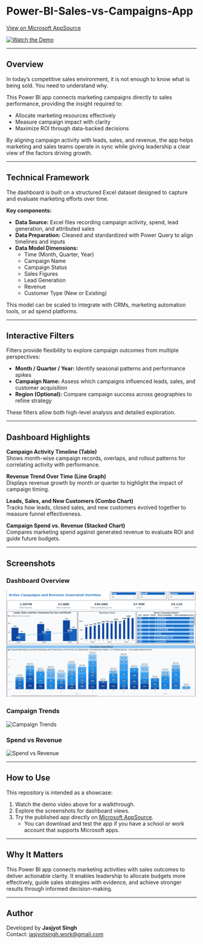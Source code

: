 # Power-BI-Sales-vs-Campaigns-App  

[View on Microsoft AppSource](https://appsource.microsoft.com/en-us/product/power-bi/dhyeyconsultingservicespvtltd1584430919382.salesperson_metrics?tab=Overview)  

[![Watch the Demo](https://img.youtube.com/vi/Z78a3rHhR68/0.jpg)](https://youtu.be/Z78a3rHhR68?si=wlpmygGkydYAARG6)  

---

## Overview  

In today’s competitive sales environment, it is not enough to know what is being sold. You need to understand why.  

This Power BI app connects marketing campaigns directly to sales performance, providing the insight required to:  
- Allocate marketing resources effectively  
- Measure campaign impact with clarity  
- Maximize ROI through data-backed decisions  

By aligning campaign activity with leads, sales, and revenue, the app helps marketing and sales teams operate in sync while giving leadership a clear view of the factors driving growth.  

---

## Technical Framework  

The dashboard is built on a structured Excel dataset designed to capture and evaluate marketing efforts over time.  

**Key components:**  
- **Data Source:** Excel files recording campaign activity, spend, lead generation, and attributed sales  
- **Data Preparation:** Cleaned and standardized with Power Query to align timelines and inputs  
- **Data Model Dimensions:**  
  - Time (Month, Quarter, Year)  
  - Campaign Name  
  - Campaign Status  
  - Sales Figures  
  - Lead Generation  
  - Revenue  
  - Customer Type (New or Existing)  

This model can be scaled to integrate with CRMs, marketing automation tools, or ad spend platforms.  

---

## Interactive Filters  

Filters provide flexibility to explore campaign outcomes from multiple perspectives:  
- **Month / Quarter / Year:** Identify seasonal patterns and performance spikes  
- **Campaign Name:** Assess which campaigns influenced leads, sales, and customer acquisition  
- **Region (Optional):** Compare campaign success across geographies to refine strategy  

These filters allow both high-level analysis and detailed exploration.  

---

## Dashboard Highlights  

**Campaign Activity Timeline (Table)**  
Shows month-wise campaign records, overlaps, and rollout patterns for correlating activity with performance.  

**Revenue Trend Over Time (Line Graph)**  
Displays revenue growth by month or quarter to highlight the impact of campaign timing.  

**Leads, Sales, and New Customers (Combo Chart)**  
Tracks how leads, closed sales, and new customers evolved together to measure funnel effectiveness.  

**Campaign Spend vs. Revenue (Stacked Chart)**  
Compares marketing spend against generated revenue to evaluate ROI and guide future budgets.  

---

## Screenshots  

### Dashboard Overview  
![Dashboard Overview](https://github.com/SuperfiedStudd/Power-BI-Sales-vs-Campaigns-App/blob/main/docs/dashboard_overview.png?raw=true)  

### Campaign Trends  
![Campaign Trends](https://github.com/SuperfiedStudd/Power-BI-Sales-vs-Campaigns-App/blob/main/docs/campaign_trends.png?raw=true)  

### Spend vs Revenue  
![Spend vs Revenue](https://github.com/SuperfiedStudd/Power-BI-Sales-vs-Campaigns-App/blob/main/docs/spend_vs_revenue.png?raw=true)  

---

## How to Use  

This repository is intended as a showcase:  
1. Watch the demo video above for a walkthrough.  
2. Explore the screenshots for dashboard views.  
3. Try the published app directly on [Microsoft AppSource](https://appsource.microsoft.com/en-us/product/power-bi/dhyeyconsultingservicespvtltd1584430919382.salesperson_metrics?tab=Overview).  
   - You can download and test the app if you have a school or work account that supports Microsoft apps.  

---

## Why It Matters  

This Power BI app connects marketing activities with sales outcomes to deliver actionable clarity. It enables leadership to allocate budgets more effectively, guide sales strategies with evidence, and achieve stronger results through informed decision-making.  

---

## Author  

Developed by **Jasjyot Singh**  
Contact: jasjyotsingh.work@gmail.com  
